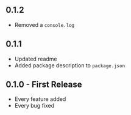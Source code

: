 ## 0.1.2
* Removed a `console.log`

## 0.1.1
* Updated readme
* Added package description to `package.json`

## 0.1.0 - First Release
* Every feature added
* Every bug fixed

